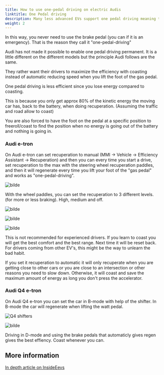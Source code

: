 ```yaml
---
title: How to use one-pedal driving on electric Audis
linktitle: One Pedal driving
description: Many less advanced EVs support one pedal driving meaning that when you lift the foot from the  accelerator  (gas pedal) it will actively reduce the speed using regeneration.
weight: 2
---
```


In this way, you never need to use the brake pedal (you can if it is an emergency). That is the reason they call it "one-pedal-driving"

Audi has not made it possible to enable one pedal driving permanent. It is a little different on the different models but the principle Audi
follows are the same.

They rather want their drivers to maximize the efficiency  with coasting instead of automatic reducing speed when you lift the foot of the gas pedal.

One pedal driving is less efficient since you lose energy compared to coasting. 

This is because you only get approx 80% of the kinetic energy the moving car has, back to the battery, when doing recuperation. (Assuming the traffic and road allow to coast)  

You are  also forced to have the foot on the pedal at a specific position to freeroll/coast to find the position when no energy is going out of the battery and nothing is going in.

### Audi e-tron

On Audi e-tron can set recuperation to manual (MMI -> Vehicle -> Efficiency Assistant -> Recuperation)  and then you can every time you start a drive, set recuperation to the max with the steering wheel recuperation paddles, and then it will regenerate every time you lift your foot of the "gas pedal" and works as "one-pedal-driving".

![bilde](recuperationmode.png "Recuperation mode")

With the wheel paddles, you can set the recuperation to 3 different levels. (for more or less braking). High, medium and off.

![bilde](paddleleft.png "Left paddle to increase regen.")

![bilde](paddleright.png "Right paddle to reduce regen.")

![bilde](regenlevel.png "This shows how the regen is on 50% on max.")

This is not recommended for experienced drivers. If you learn to coast you will get the best comfort and the best range.
Next time it will be reset back. For drivers coming from other EV's, this might be the way to unlearn the bad habit.

If you set it recuperation to automatic it will only recuperate when you are getting close to other cars or you are close to an intersection or other reasons you need to slow down.  Otherwise, it will coast and save the maximum amount of energy as long you don't press the accelerator.

### Audi Q4 e-tron

On Audi Q4 e-tron you can set the car in B-mode with help of the shifter. In B-mode the car will regenerate when lifting the watt pedal.

![Q4 shifters](q4shifter.jpg "Gear shifter Audi Q4 with D/B mode")

![bilde](regenlevelq4.jpg "The green bar to the right of the big D shows the regen level on Q4 when driving i B mode")

Driving in D-mode and using the brake pedals that automaticly gives regen gives the best effiency. Coast whenever you can.

## More information

[In depth article on InsideEevs](https://insideevs.com/news/341641/the-nitty-gritty-details-on-audis-two-pedal-ev-braking-system/)

